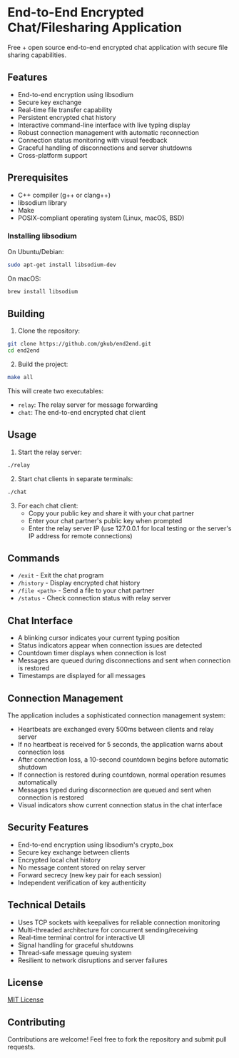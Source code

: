 # End-to-End Encrypted Chat/Filesharing Application

Free + open source end-to-end encrypted chat application with secure file sharing capabilities.

## Features

- End-to-end encryption using libsodium
- Secure key exchange
- Real-time file transfer capability
- Persistent encrypted chat history
- Interactive command-line interface with live typing display
- Robust connection management with automatic reconnection
- Connection status monitoring with visual feedback
- Graceful handling of disconnections and server shutdowns
- Cross-platform support

## Prerequisites

- C++ compiler (g++ or clang++)
- libsodium library
- Make
- POSIX-compliant operating system (Linux, macOS, BSD)

### Installing libsodium

On Ubuntu/Debian:
```bash
sudo apt-get install libsodium-dev
```

On macOS:
```bash
brew install libsodium
```

## Building

1. Clone the repository:
```bash
git clone https://github.com/gkub/end2end.git
cd end2end
```

2. Build the project:
```bash
make all
```

This will create two executables:
- `relay`: The relay server for message forwarding
- `chat`: The end-to-end encrypted chat client

## Usage

1. Start the relay server:
```bash
./relay
```

2. Start chat clients in separate terminals:
```bash
./chat
```

3. For each chat client:
   - Copy your public key and share it with your chat partner
   - Enter your chat partner's public key when prompted
   - Enter the relay server IP (use 127.0.0.1 for local testing or the server's IP address for remote connections)

## Commands

- `/exit` - Exit the chat program
- `/history` - Display encrypted chat history
- `/file <path>` - Send a file to your chat partner
- `/status` - Check connection status with relay server

## Chat Interface

- A blinking cursor indicates your current typing position
- Status indicators appear when connection issues are detected
- Countdown timer displays when connection is lost
- Messages are queued during disconnections and sent when connection is restored
- Timestamps are displayed for all messages

## Connection Management

The application includes a sophisticated connection management system:

- Heartbeats are exchanged every 500ms between clients and relay server
- If no heartbeat is received for 5 seconds, the application warns about connection loss
- After connection loss, a 10-second countdown begins before automatic shutdown
- If connection is restored during countdown, normal operation resumes automatically
- Messages typed during disconnection are queued and sent when connection is restored
- Visual indicators show current connection status in the chat interface

## Security Features

- End-to-end encryption using libsodium's crypto_box
- Secure key exchange between clients
- Encrypted local chat history
- No message content stored on relay server
- Forward secrecy (new key pair for each session)
- Independent verification of key authenticity

## Technical Details

- Uses TCP sockets with keepalives for reliable connection monitoring
- Multi-threaded architecture for concurrent sending/receiving
- Real-time terminal control for interactive UI
- Signal handling for graceful shutdowns
- Thread-safe message queuing system
- Resilient to network disruptions and server failures

## License

[MIT License](LICENSE)

## Contributing

Contributions are welcome! Feel free to fork the repository and submit pull requests.

